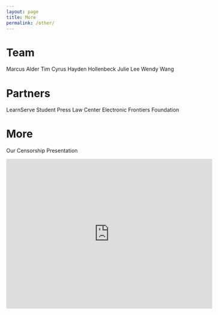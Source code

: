 ```yaml
---
layout: page
title: More
permalink: /other/
---
```


<!--# Support Us-->

<!--Budget, Resources Needed, Requests for Support-->

# Team

Marcus Alder
Tim Cyrus
Hayden Hollenbeck
Julie Lee
Wendy Wang

# Partners

LearnServe
Student Press Law Center
Electronic Frontiers Foundation

# More

<!--Blog, Photos, Social Media, etc.-->
Our Censorship Presentation
<iframe id="prezi" frameborder="0" webkitallowfullscreen mozallowfullscreen allowfullscreen width="550" height="400" src="https://prezi.com/embed/sawtmkkmcmzd/?bgcolor=ffffff&amp;lock_to_path=0&amp;autoplay=0&amp;autohide_ctrls=0&amp;html5=1&amp;landing_data=bHVZZmNaNDBIWnNjdEVENDRhZDFNZGNIUE1lNjhCRUpSbVVNaldpOExIVm0zVUdxZ1ZIN1dJeUVLWi9ta0RHSFNLYz0&amp;landing_sign=ykhIQ4q2XesoTvnbwpsewV4usAbCm8Gwez3wPxkiBT4"></iframe>
